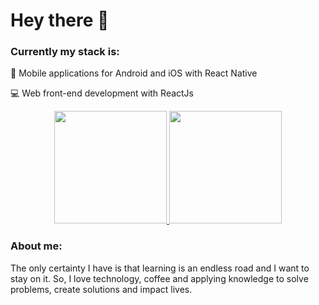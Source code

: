 # Hey there :wave:


### Currently my stack is:
:iphone: Mobile applications for Android and iOS with React Native

:computer: Web front-end development with ReactJs

<div align="center">
  <a href="https://github.com/apolofreitas">
    <img height="180em" src="https://github-readme-stats.vercel.app/api/top-langs/?username=davysz&layout=compact"/>
    <img height="180em" src="https://github-readme-stats.vercel.app/api?username=davysz&show_icons=true&include_all_commits=true&count_private=true"/>
  </a>
</div>


### About me:
The only certainty I have is that learning is an endless road and I want to stay on it. So, I love technology, coffee and applying knowledge to solve problems, create solutions and impact lives.

